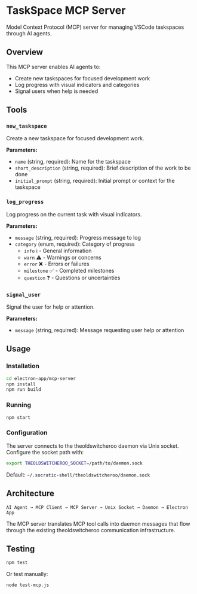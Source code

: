 # TaskSpace MCP Server

Model Context Protocol (MCP) server for managing VSCode taskspaces through AI agents.

## Overview

This MCP server enables AI agents to:
- Create new taskspaces for focused development work
- Log progress with visual indicators and categories
- Signal users when help is needed

## Tools

### `new_taskspace`
Create a new taskspace for focused development work.

**Parameters:**
- `name` (string, required): Name for the taskspace
- `short_description` (string, required): Brief description of the work to be done  
- `initial_prompt` (string, required): Initial prompt or context for the taskspace

### `log_progress`
Log progress on the current task with visual indicators.

**Parameters:**
- `message` (string, required): Progress message to log
- `category` (enum, required): Category of progress
  - `info` ℹ️ - General information
  - `warn` ⚠️ - Warnings or concerns
  - `error` ❌ - Errors or failures
  - `milestone` ✅ - Completed milestones
  - `question` ❓ - Questions or uncertainties

### `signal_user`
Signal the user for help or attention.

**Parameters:**
- `message` (string, required): Message requesting user help or attention

## Usage

### Installation
```bash
cd electron-app/mcp-server
npm install
npm run build
```

### Running
```bash
npm start
```

### Configuration
The server connects to the theoldswitcheroo daemon via Unix socket. Configure the socket path with:
```bash
export THEOLDSWITCHEROO_SOCKET=/path/to/daemon.sock
```

Default: `~/.socratic-shell/theoldswitcheroo/daemon.sock`

## Architecture

```
AI Agent → MCP Client → MCP Server → Unix Socket → Daemon → Electron App
```

The MCP server translates MCP tool calls into daemon messages that flow through the existing theoldswitcheroo communication infrastructure.

## Testing

```bash
npm test
```

Or test manually:
```bash
node test-mcp.js
```
